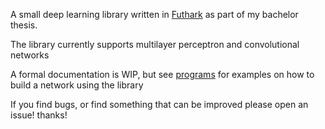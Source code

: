 A small deep learning library written in [Futhark](https://futhark-lang.org)
as part of my bachelor thesis.

The library currently supports multilayer perceptron and convolutional networks

A formal documentation is WIP, but see [programs](https://github.com/HnimNart/futhark_ann_func/tree/master/programs)
for examples on how to build a network using the library

If you find bugs, or find something that can be improved
please open an issue! thanks!
